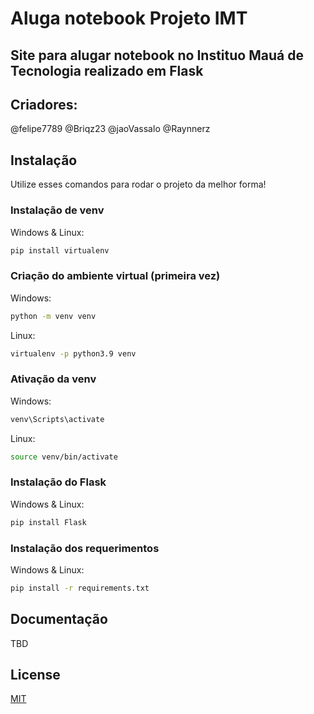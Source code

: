 # Aluga notebook Projeto IMT
## Site para alugar notebook no Instituo Mauá de Tecnologia realizado em Flask


## Criadores:
@felipe7789
@Briqz23
@jaoVassalo
@Raynnerz

## Instalação

Utilize esses comandos para rodar o projeto da melhor forma!
### Instalação de venv
Windows & Linux:
```bash
pip install virtualenv
```
### Criação do ambiente virtual (primeira vez)

Windows:
```bash
python -m venv venv
```
Linux:
```bash
virtualenv -p python3.9 venv
```
### Ativação da venv

Windows:
```bash
venv\Scripts\activate
```
Linux:
```bash
source venv/bin/activate 
```
### Instalação do Flask
Windows & Linux:
```bash
pip install Flask
```
### Instalação dos requerimentos
Windows & Linux:
```bash
pip install -r requirements.txt
```
## Documentação
TBD
## License

[MIT](https://choosealicense.com/licenses/mit/)
